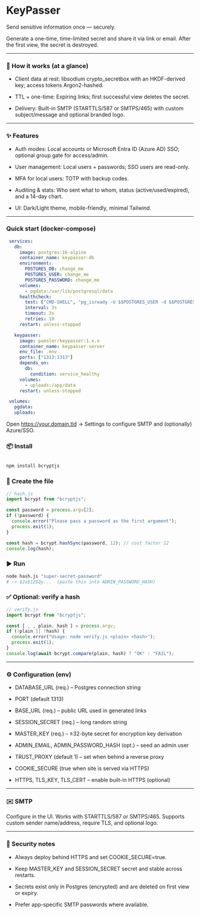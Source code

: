 # KeyPasser

Send sensitive information once — securely.

Generate a one-time, time-limited secret and share it via link or email. After the first view, the secret is destroyed.

--------------------------------------------------------------------------------------

### 🔑 How it works (at a glance)

- Client data at rest: libsodium crypto_secretbox with an HKDF-derived key; access tokens Argon2-hashed.

- TTL + one-time: Expiring links; first successful view deletes the secret.

- Delivery: Built-in SMTP (STARTTLS/587 or SMTPS/465) with custom subject/message and optional branded logo.

--------------------------------------------------------------------------------------

### ✨ Features

- Auth modes: Local accounts or Microsoft Entra ID (Azure AD) SSO; optional group gate for access/admin.

- User management: Local users + passwords; SSO users are read-only.

- MFA for local users: TOTP with backup codes.

- Auditing & stats: Who sent what to whom, status (active/used/expired), and a 14-day chart.

- UI: Dark/Light theme, mobile-friendly, minimal Tailwind.

--------------------------------------------------------------------------------------
### Quick start (docker-compose)

```yaml
 services:
   db:
     image: postgres:16-alpine
     container_name: keypasser-db
     environment:
       POSTGRES_DB: change_me
       POSTGRES_USER: change_me
       POSTGRES_PASSWORD: change_me
     volumes:
       - pgdata:/var/lib/postgresql/data
     healthcheck:
       test: ["CMD-SHELL", "pg_isready -U $$POSTGRES_USER -d $$POSTGRES_DB"]
       interval: 3s
       timeout: 3s
       retries: 10
     restart: unless-stopped

   keypasser:
     image: pamsler/keypasser:1.x.x
     container_name: keypasser-server
     env_file: .env
     ports: ["1313:1313"]
     depends_on:
       db:
         condition: service_healthy
     volumes:
       - uploads:/app/data
     restart: unless-stopped

 volumes:
   pgdata:
   uploads:
```

Open https://your.domain.tld → Settings to configure SMTP and (optionally) Azure/SSO.

### 📦 Install
```bash

npm install bcryptjs
```

### 📁 Create the file
```js
// hash.js
import bcrypt from "bcryptjs";

const password = process.argv[2];
if (!password) {
  console.error("Please pass a password as the first argument");
  process.exit(1);
}

const hash = bcrypt.hashSync(password, 12); // cost factor 12
console.log(hash);
```

### ▶️ Run
```bash
node hash.js "super-secret-password"
# -> $2a$12$Qy...  (paste this into ADMIN_PASSWORD_HASH)
```

### ✅ Optional: verify a hash

```js
// verify.js
import bcrypt from "bcryptjs";

const [ , , plain, hash ] = process.argv;
if (!plain || !hash) {
  console.error("Usage: node verify.js <plain> <hash>");
  process.exit(1);
}
console.log(await bcrypt.compare(plain, hash) ? "OK" : "FAIL");
```
--------------------------------------------------------------------------------------

### ⚙️ Configuration (env)

- DATABASE_URL (req.) – Postgres connection string

- PORT (default 1313)

- BASE_URL (req.) – public URL used in generated links

- SESSION_SECRET (req.) – long random string

- MASTER_KEY (req.) – ≥32-byte secret for encryption key derivation

- ADMIN_EMAIL, ADMIN_PASSWORD_HASH (opt.) – seed an admin user

- TRUST_PROXY (default 1) – set when behind a reverse proxy

- COOKIE_SECURE (true when site is served via HTTPS)

- HTTPS, TLS_KEY, TLS_CERT – enable built-in HTTPS (optional)

--------------------------------------------------------------------------------------

### ✉️ SMTP

Configure in the UI. Works with STARTTLS/587 or SMTPS/465.
Supports custom sender name/address, require TLS, and optional logo.

--------------------------------------------------------------------------------------

### 🔐 Security notes

- Always deploy behind HTTPS and set COOKIE_SECURE=true.

- Keep MASTER_KEY and SESSION_SECRET secret and stable across restarts.

- Secrets exist only in Postgres (encrypted) and are deleted on first view or expiry.

- Prefer app-specific SMTP passwords where available.
